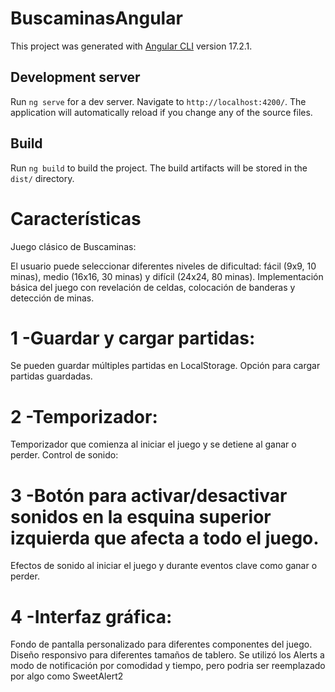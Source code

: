 # BuscaminasAngular

This project was generated with [Angular CLI](https://github.com/angular/angular-cli) version 17.2.1.

## Development server

Run `ng serve` for a dev server. Navigate to `http://localhost:4200/`. The application will automatically reload if you change any of the source files.

## Build

Run `ng build` to build the project. The build artifacts will be stored in the `dist/` directory.


# Características

Juego clásico de Buscaminas:

El usuario puede seleccionar diferentes niveles de dificultad: fácil (9x9, 10 minas), medio (16x16, 30 minas) y difícil (24x24, 80 minas).
Implementación básica del juego con revelación de celdas, colocación de banderas y detección de minas.

# 1 -Guardar y cargar partidas:
Se pueden guardar múltiples partidas en LocalStorage.
Opción para cargar partidas guardadas.

# 2 -Temporizador:
Temporizador que comienza al iniciar el juego y se detiene al ganar o perder.
Control de sonido:

# 3 -Botón para activar/desactivar sonidos en la esquina superior izquierda que afecta a todo el juego.
Efectos de sonido al iniciar el juego y durante eventos clave como ganar o perder.

# 4 -Interfaz gráfica:
Fondo de pantalla personalizado para diferentes componentes del juego.
Diseño responsivo para diferentes tamaños de tablero.
Se utilizó los Alerts a modo de notificación por comodidad y tiempo, pero podria ser reemplazado por algo como SweetAlert2 
